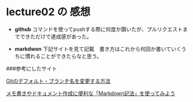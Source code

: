 # lecture02 の 感想

- **github** コマンドを使ってpushする際に何度か躓いたが、プルリクエストまでできただけで達成感があった。　

- **markdwon** 下記サイトを見て記載　書き方はこれから何回か書いていくうちに慣れることができたらなと思う。

###参考にしたサイト

[Gitのデフォルト・ブランチ名を変更する方法](https://parashuto.com/rriver/tools/change-git-default-branch-name)

[メモ書きやドキュメント作成に便利な「Markdown記法」を使ってみよう](https://www.asobou.co.jp/blog/bussiness/markdown)